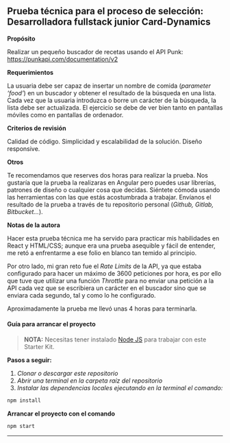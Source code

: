## Prueba técnica para el proceso de selección: Desarrolladora fullstack junior Card-Dynamics

**Propósito**

Realizar un pequeño buscador de recetas usando el API Punk:
https://punkapi.com/documentation/v2

**Requerimientos**

La usuaria debe ser capaz de insertar un nombre de comida (*parameter ‘food’*) en un buscador y obtener el resultado de la búsqueda en una lista.
Cada vez que la usuaria introduzca o borre un carácter de la búsqueda, la lista debe ser actualizada.
El ejercicio se debe de ver bien tanto en pantallas móviles como en pantallas de
ordenador. 

**Criterios de revisión**

Calidad de código.
Simplicidad y escalabilidad de la solución.
Diseño responsive.

**Otros**

Te recomendamos que reserves dos horas para realizar la prueba.
Nos gustaría que la prueba la realizaras en Angular pero puedes usar librerías, patrones de diseño o cualquier cosa que decidas. Siéntete cómoda usando las herramientas con las que estás acostumbrada a trabajar.
Envíanos el resultado de la prueba a través de tu repositorio personal (*Github, Gitlab, Bitbucket...*).

**Notas de la autora**

Hacer esta prueba técnica me ha servido para practicar mis habilidades en React y HTML/CSS; aunque era una prueba asequible y fácil de entender, me retó a enfrentarme a ese folio en blanco tan temido al principio.

Por otro lado, mi gran reto fue el *Rate Limits* de la API,  ya que estaba configurado para hacer un máximo de 3600 peticiones por hora, es por ello que tuve que utilizar una función *Throttle* para no enviar una petición a la API cada vez que se escribiera un carácter en el buscador sino que se enviara cada segundo, tal y como lo he configurado.

Aproximadamente la prueba me llevó unas 4 horas para terminarla.


#### Guía para arrancar el proyecto

> **NOTA:** Necesitas tener instalado [Node JS](https://nodejs.org/) para trabajar con este Starter Kit.

**Pasos a seguir:**

1. _Clonar o descargar este repositorio_
2. _Abrir una terminal en la carpeta raíz del repositorio_
3. _Instalar las dependencias locales ejecutando en la terminal el comando:_

```bash
npm install
```

**Arrancar el proyecto con el comando**

```bash
npm start
```

---
